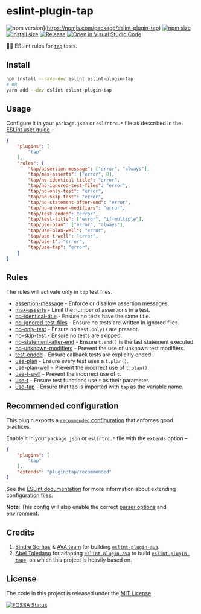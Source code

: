 # eslint-plugin-tap

![npm version](https://img.shields.io/npm/v/eslint-plugin-tap)](https://npmjs.com/package/eslint-plugin-tap)
[![npm size](https://img.shields.io/bundlephobia/minzip/eslint-plugin-tap)](https://bundlephobia.com/package/eslint-plugin-tap)
[![install size](https://packagephobia.com/badge?p=eslint-plugin-tap)](https://packagephobia.com/result?p=eslint-plugin-tap)
[![Release](https://github.com/getoslash/eslint-plugin-tap/actions/workflows/release.yml/badge.svg?event=push)](https://github.com/getoslash/eslint-plugin-tap/actions/workflows/release.yml)
[![Open in Visual Studio Code](https://open.vscode.dev/badges/open-in-vscode.svg)](https://open.vscode.dev/getoslash/eslint-plugin-tap)

🕵🏼 ESLint rules for [`tap`](https://node-tap.org/) tests.

## Install

```bash
npm install --save-dev eslint eslint-plugin-tap
# OR
yarn add --dev eslint eslint-plugin-tap
```

## Usage

Configure it in your `package.json` or `eslintrc.*` file as described in the [ESLint user guide](http://eslint.org/docs/user-guide/configuring) –

```json
{
	"plugins": [
		"tap"
	],
	"rules": {
		"tap/assertion-message": ["error", "always"],
		"tap/max-asserts": ["error", 8],
		"tap/no-identical-title": "error",
		"tap/no-ignored-test-files": "error",
		"tap/no-only-test": "error",
		"tap/no-skip-test": "error",
		"tap/no-statement-after-end": "error",
		"tap/no-unknown-modifiers": "error",
		"tap/test-ended": "error",
		"tap/test-title": ["error", "if-multiple"],
		"tap/use-plan": ["error", "always"],
		"tap/use-plan-well": "error",
		"tap/use-t-well": "error",
		"tap/use-t": "error",
		"tap/use-tap": "error",
	}
}
```

## Rules

The rules will activate only in `tap` test files.

- [assertion-message](docs/rules/assertion-message.md) - Enforce or disallow assertion messages.
- [max-asserts](docs/rules/max-asserts.md) - Limit the number of assertions in a test.
- [no-identical-title](docs/rules/no-identical-title.md) - Ensure no tests have the same title.
- [no-ignored-test-files](docs/rules/no-ignored-test-files.md) - Ensure no tests are written in ignored files.
- [no-only-test](docs/rules/no-only-test.md) - Ensure no `test.only()` are present.
- [no-skip-test](docs/rules/no-skip-test.md) - Ensure no tests are skipped.
- [no-statement-after-end](docs/rules/no-statement-after-end.md) - Ensure `t.end()` is the last statement executed.
- [no-unknown-modifiers](docs/rules/no-unknown-modifiers.md) - Prevent the use of unknown test modifiers.
- [test-ended](docs/rules/test-ended.md) - Ensure callback tests are explicitly ended.
- [use-plan](docs/rules/use-plan.md) - Ensure every test uses a `t.plan()`.
- [use-plan-well](docs/rules/use-plan-well.md) - Prevent the incorrect use of `t.plan()`.
- [use-t-well](docs/rules/use-t-well.md) - Prevent the incorrect use of `t`.
- [use-t](docs/rules/use-t.md) - Ensure test functions use `t` as their parameter.
- [use-tap](docs/rules/use-tap.md) - Ensure that tap is imported with `tap` as the variable name.


## Recommended configuration

This plugin exports a [`recommended` configuration](src/index.ts) that enforces good practices.

Enable it in your `package.json` or `eslintrc.*` file with the `extends` option –

```json
{
	"plugins": [
		"tap"
	],
	"extends": "plugin:tap/recommended"
}
```

See the [ESLint documentation](http://eslint.org/docs/user-guide/configuring#extending-configuration-files) for more information about extending configuration files.

**Note**: This config will also enable the correct [parser options](http://eslint.org/docs/user-guide/configuring#specifying-parser-options) and [environment](http://eslint.org/docs/user-guide/configuring#specifying-environments).

## Credits

1. [Sindre Sorhus](https://sindresorhus.com) & [AVA team](https://github.com/sindresorhus/ava#team) for building [`eslint-plugin-ava`](https://github.com/sindresorhus/eslint-plugin-ava).
2. [Abel Toledano](https://github.com/atabel) for adapting [`eslint-plugin-ava`](https://github.com/sindresorhus/eslint-plugin-ava) to build [`eslint-plugin-tape`](https://github.com/atabel/eslint-plugin-tape), on which this project is heavily based on.


## License

The code in this project is released under the [MIT License](LICENSE).

[![FOSSA Status](https://app.fossa.com/api/projects/git%2Bgithub.com%2Fgetoslash%2Feslint-plugin-tap.svg?type=large)](https://app.fossa.com/projects/git%2Bgithub.com%2Fgetoslash%2Feslint-plugin-tap?ref=badge_large)
